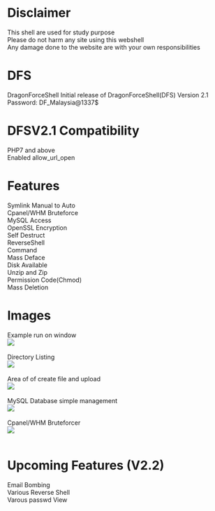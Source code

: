 # Disclaimer
This shell are used for study purpose<br>
Please do not harm any site using this webshell<br>
Any damage done to the website are with your own responsibilities

# DFS
DragonForceShell
Initial release of DragonForceShell(DFS) Version 2.1<br>
Password: DF_Malaysia@1337$
<br>

# DFSV2.1 Compatibility
PHP7 and above<br>
Enabled allow_url_open

# Features
Symlink Manual to Auto<br>
Cpanel/WHM Bruteforce<br>
MySQL Access<br>
OpenSSL Encryption<br>
Self Destruct<br>
ReverseShell<br>
Command<br>
Mass Deface<br>
Disk Available<br>
Unzip and Zip<br>
Permission Code(Chmod)<br>
Mass Deletion<br>

# Images
Example run on window<br>
<img src='https://github.com/EagleTube/DFS/blob/main/images/Screenshot_1.png'><br><br>
Directory Listing<br>
<img src='https://github.com/EagleTube/DFS/blob/main/images/Screenshot_2.png'><br><br>
Area of of create file and upload<br>
<img src='https://github.com/EagleTube/DFS/blob/main/images/Screenshot_3.png'><br><br>
MySQL Database simple management<br>
<img src='https://github.com/EagleTube/DFS/blob/main/images/Screenshot_4.png'><br><br>
Cpanel/WHM Bruteforcer<br>
<img src='https://github.com/EagleTube/DFS/blob/main/images/Screenshot_5.png'><br><br>

# Upcoming Features (V2.2)
Email Bombing<br>
Various Reverse Shell<br>
Varous passwd View<br>
